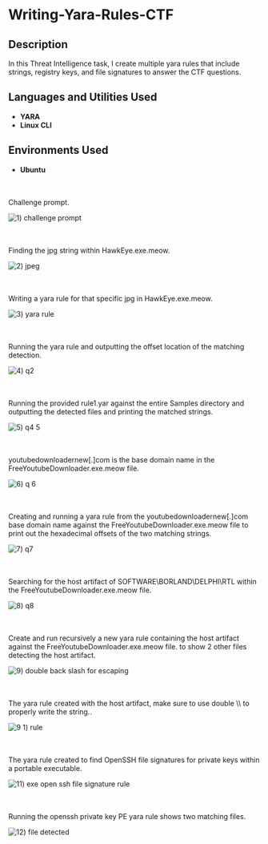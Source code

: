 # Writing-Yara-Rules-CTF

<h2>Description</h2>
In this Threat Intelligence task, I create multiple yara rules that include strings, registry keys, and file signatures to answer the CTF questions. 

<h2>Languages and Utilities Used</h2>

- <b>YARA</b>
- <b>Linux CLI</b>

<h2>Environments Used </h2>

- <b>Ubuntu</b> 

<br />
<br />
Challenge prompt.

![1) challenge prompt](https://github.com/user-attachments/assets/86ae7aac-eeea-428d-9e04-f8a204589ef5)

<br />
<br />
Finding the jpg string within HawkEye.exe.meow.

![2) jpeg](https://github.com/user-attachments/assets/02faeaee-3f73-499e-b938-028e1057aaaf)

<br />
<br />  
Writing a yara rule for that specific jpg in HawkEye.exe.meow. 

![3) yara rule](https://github.com/user-attachments/assets/2237ac4e-cacf-4e3b-bd87-09cbbf4094ba)

<br />
<br />
Running the yara rule and outputting the offset location of the matching detection. 

![4) q2](https://github.com/user-attachments/assets/f1bcb1fe-6ab5-44a1-9e28-6d50231f91cc)

<br />
<br />
Running the provided rule1.yar against the entire Samples directory and outputting the detected files and printing the matched strings. 

![5) q4 5](https://github.com/user-attachments/assets/2e71169f-6827-4144-8d49-c9c20720ab40)

<br />
<br />
youtubedownloadernew[.]com is the base domain name in the FreeYoutubeDownloader.exe.meow file. 

![6) q 6](https://github.com/user-attachments/assets/d81c081e-ae6d-4ed6-b6d7-2364ec1f2832)

<br />
<br />  
Creating and running a yara rule from the youtubedownloadernew[.]com base domain name against the FreeYoutubeDownloader.exe.meow file to print out the hexadecimal offsets of the two matching strings. 

![7) q7](https://github.com/user-attachments/assets/aa473c9e-3423-4a58-be1c-e49dd1a42c61)

<br />
<br />  
Searching for the host artifact of SOFTWARE\BORLAND\DELPHI\RTL within the FreeYoutubeDownloader.exe.meow file.
    
![8) q8](https://github.com/user-attachments/assets/9f3d3003-9485-487b-9102-ced0838d47f3)

<br />
<br />
Create and run  recursively a new yara rule containing the host artifact against the FreeYoutubeDownloader.exe.meow file. to show 2 other files detecting the host artifact. 
    
![9) double back slash for escaping](https://github.com/user-attachments/assets/750a0294-d638-4881-a439-49ef230e06bf)

<br />
<br />  
The yara rule created with the host artifact, make sure to use double \\ to properly write the string.. 

![9 1) rule](https://github.com/user-attachments/assets/ce95e215-1d31-4c74-aed6-c6e65b956215)

<br />
<br />  
The yara rule created to find OpenSSH file signatures for private keys within a portable executable. 
    
![11) exe open ssh file signature rule](https://github.com/user-attachments/assets/379ac21d-9d0e-4341-bdca-2127f297838b)

<br />
<br />
Running the openssh private key PE yara rule shows two matching files. 
    
![12) file detected](https://github.com/user-attachments/assets/d15654b8-9db1-489a-9386-b7f25e19a0c1)

<br />
<br />  
